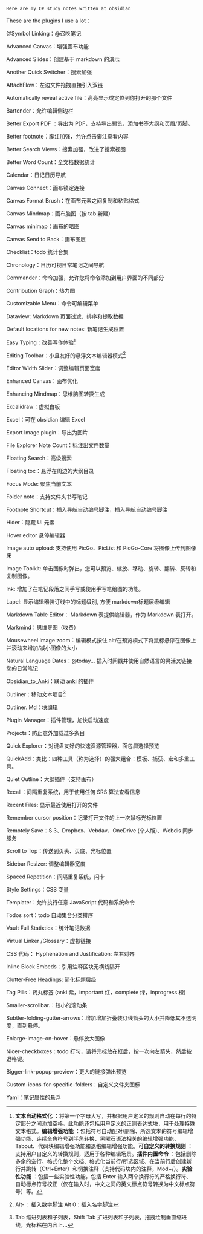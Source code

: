 `Here are my C# study notes written at obsidian`

These are the plugins I use a lot：

@Symbol Linking：@召唤笔记

Advanced Canvas：增强画布功能

Advanced Slides：创建基于 markdown 的演示

Another Quick Switcher：搜索加强

AttachFlow：左边文件拖拽直接引入双链

Automatically reveal active file：高亮显示或定位到你打开的那个文件

Bartender：允许编辑侧边栏

Better Export PDF ：导出为 PDF，支持导出预览，添加书签大纲和页眉/页脚。

Better footnote：脚注加强，允许点击脚注查看内容

Better Search Views：搜索加强，改进了搜索视图

Better Word Count：全文档数据统计

Calendar：日记日历导航

Canvas Connect：画布锁定连接

Canvas Format Brush：在画布元素之间复制和粘贴格式

Canvas Mindmap：画布脑图（按 tab 新建）

Canvas minimap：画布的略图

Canvas Send to Back：画布图层

Checklist：todo 统计合集

Chronology：日历可视日常笔记之间导航

Commander：命令加强，允许您将命令添加到用户界面的不同部分

Contribution Graph：热力图

Customizable Menu：命令可编辑菜单

Dataview: Markdown 页面过滤、排序和提取数据

Default locations for new notes: 新笔记生成位置

Easy Typing：改善写作体验[^1]

Editing Toolbar：小且友好的悬浮文本编辑器模式[^2]

Editor Width Slider：调整编辑页面宽度

Enhanced Canvas：画布优化

Enhancing Mindmap：思维脑图转换生成

Excalidraw：虚拟白板

Excel：可在 obsidian 编辑 Excel

Export Image plugin：导出为图片

File Explorer Note Count：标注出文件数量

Floating Search：高级搜索

Floating toc：悬浮在周边的大纲目录

Focus Mode: 聚焦当前文本

Folder note：支持文件夹书写笔记

Footnote Shortcut：插入导航自动编号脚注，插入导航自动编号脚注

Hider：隐藏 UI 元素

Hover editor 悬停编辑器

Image auto upload: 支持使用 PicGo、PicList 和 PicGo-Core 将图像上传到图像床

Image Toolkit: 单击图像时弹出，您可以预览、缩放、移动、旋转、翻转、反转和复制图像。

Ink: 增加了在笔记段落之间手写或使用手写笔绘图的功能。

Lapel: 显示编辑器装订线中的标题级别, 方便 markdown标题层级编辑

Markdown Table Editor： Markdown 表提供编辑器，作为 Markdown 表打开。

Markmind：思维导图（收费）

Mousewheel Image zoom：编辑模式按住 alt/在预览模式下将鼠标悬停在图像上并滚动来增加/减小图像的大小

Natural Language Dates：@today... 插入时间戳并使用自然语言的灵活叉链接您的日常笔记

Obsidian_to_Anki：联动 anki 的插件

Outliner：移动文本项目[^3]

Outliner. Md：块编辑

Plugin Manager：插件管理，加快启动速度

Projects：防止意外加载过多条目

Quick Explorer：对键盘友好的快速资源管理器，面包屑选择预览

QuickAdd：类比：四种工具（称为选择）的强大组合：模板、捕获、宏和多重工具。

Quiet Outline：大纲插件（支持画布）

Recall：间隔重复系统，用于使用任何 SRS 算法查看信息

Recent Files: 显示最近使用打开的文件

Remember cursor position：记录打开文件的上一次鼠标光标位置

Remotely Save：S 3、Dropbox、Vebdav、OneDrive (个人版)、Webdis 同步服务

Scroll to Top：传送到页头、页底、光标位置

Sidebar Resizer: 调整编辑器宽度

Spaced Repetition：间隔重复系统，闪卡

Style Settings：CSS 变量

Templater：允许执行任意 JavaScript 代码和系统命令

Todos sort：todo 自动集合分类排序

Vault Full Statistics：统计笔记数据

Virtual Linker /Glossary：虚拟链接




CSS 代码：
Hyphenation and Justification: 左右对齐

Inline Block Embeds：引用注释区块无横线隔开

Clutter-Free Headings: 简化标题层级

Tag Pills：药丸标签
(anki 紫，important 红，complete 绿，inprogress 橙)

Smaller-scrollbar.：较小的滚动条

Subtler-folding-gutter-arrows：增加增加折叠装订线箭头的大小并降低其不透明度，直到悬停。

Enlarge-image-on-hover：悬停放大图像

Nicer-checkboxes：todo 打勾，请将光标放在框后，按一次向左箭头，然后按退格键。

Bigger-link-popup-preview：更大的链接弹出预览

Custom-icons-for-specific-folders：自定义文件夹图标

Yaml：笔记属性的悬浮





[^1]: **文本自动格式化** ：将第一个字母大写，并根据用户定义的规则自动在每行的特定部分之间添加空格。此功能还包括用户定义的正则表达式块，用于处理特殊文本格式。**编辑增强功能** ：包括符号自动配对/删除、所选文本的符号编辑增强功能、连续全角符号到半角转换、黑曜石语法相关的编辑增强功能、Tabout、代码块编辑增强功能和退格编辑增强功能。**可自定义的转换规则** ：支持用户自定义的转换规则，适用于各种编辑场景。**插件内置命令** ：包括删除多余的空行、格式化整个文档、格式化当前行/所选区域、在当前行后创建新行并跳转（Ctrl+Enter）和切换注释（支持代码块内的注释，Mod+/）。**实验性功能** ：包括一些实验性功能，包括 Enter 输入两个换行符的严格换行符、自动标点符号校正（仅在输入时，中文之间的英文标点符号转换为中文标点符号）等。

[^2]: Alt-： 插入数字脚注    Alt 0：插入名字脚注

[^3]: Tab 缩进列表和子列表，Shift Tab 扩进列表和子列表，拖拽绘制垂直缩进线，光标粘在内容上...

